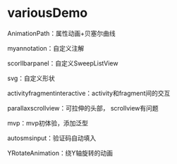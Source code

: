 # variousDemo
AnimationPath：属性动画+贝塞尔曲线

myannotation：自定义注解

scorllbarpanel：自定义SweepListView

svg：自定义形状

activityfragmentinteractive：activity和fragment间的交互

parallaxscrollview：可拉伸的头部， scrollview有问题

mvp：mvp初体验，添加泛型

autosmsinput：验证码自动填入

YRotateAnimation：绕Y轴旋转的动画


